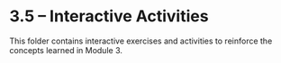 # 3.5 – Interactive Activities

This folder contains interactive exercises and activities to reinforce the concepts learned in Module 3.
